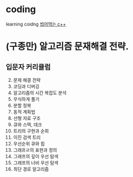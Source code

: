 # coding
learning coidng
[씹어먹는 c++](https://modoocode.com/187#google_vignette)

# (구종만) 알고리즘 문재해결 전략.
## 입문자 커리큘럼

  2. 문제 해결 전략
  3. 코딩과 디버깅
  4. 알고리즘의 시간 복잡도 분석
  6. 무식하게 풀기
  7. 분할 정복
  8. 동적 계획법
  18. 선형 자료 구조
  19. 큐와 스택, 데크
  21. 트리의 구현과 순회
  22. 이진 검색 트리
  23. 우선순위 큐와 힙
  27. 그래프ㄹ의 표현과 정의
  28. 그래프의 깊이 우선 탐색
  29. 그래프의 너비 우선 탐색
  30. 최단 경로 알고리즘 
